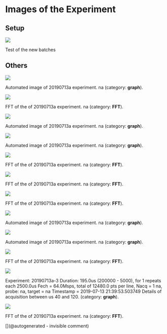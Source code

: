 # Images of the Experiment

## Setup

![](/matty/20190713/P_20190713_223932.jpg)

Test of the new batches

## Others

![](/matty/20190713/20190713a/images/20190713a-1.jpg)

Automated image of 20190713a experiment. na (category: __graph__).

![](/matty/20190713/20190713a/images/20190713a-2-fft.jpg)

FFT of the of 20190713a experiment. na (category: __FFT__).

![](/matty/20190713/20190713a/images/20190713a-3.jpg)

Automated image of 20190713a experiment. na (category: __graph__).

![](/matty/20190713/20190713a/images/20190713a-2.jpg)

Automated image of 20190713a experiment. na (category: __graph__).

![](/matty/20190713/20190713a/images/20190713a-1-fft.jpg)

FFT of the of 20190713a experiment. na (category: __FFT__).

![](/matty/20190713/20190713a/images/20190713a-3-fft.jpg)

FFT of the of 20190713a experiment. na (category: __FFT__).

![](/matty/20190713/20190713b/images/20190713a-2-fft.jpg)

FFT of the of 20190713a experiment. na (category: __FFT__).

![](/matty/20190713/20190713b/images/20190713a-3.jpg)

Automated image of 20190713a experiment. na (category: __graph__).

![](/matty/20190713/20190713b/images/20190713a-2.jpg)

Automated image of 20190713a experiment. na (category: __graph__).

![](/matty/20190713/20190713b/images/20190713a-1-fft.jpg)

FFT of the of 20190713a experiment. na (category: __FFT__).

![](/matty/20190713/20190713b/images/details_40-120_20190713a-3.jpg)

Experiment: 20190713a-3
Duration: 195.0us (200000 - 5000), for 1 repeats each 2500.0us
Fech = 64.0Msps, total of 12480.0 pts per line, Nacq = 1
na, probe: na, target = na
Timestamp = 2019-07-13 21:39:53.503749
Details of acquisition between us 40 and 120. (category: __graph__).

![](/matty/20190713/20190713b/images/20190713a-3-fft.jpg)

FFT of the of 20190713a experiment. na (category: __FFT__).



[](@autogenerated - invisible comment)